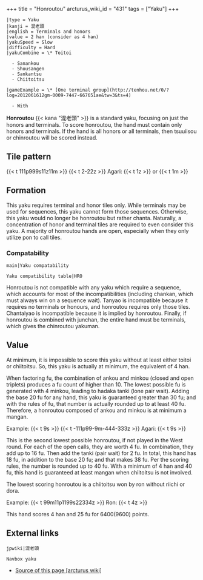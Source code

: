 +++
title = "Honroutou"
arcturus_wiki_id = "431"
tags = ["Yaku"]
+++

```yaku
|type = Yaku
|kanji = 混老頭
|english = Terminals and honors
|value = 2 han (consider as 4 han)
|yakuSpeed = Slow
|difficulty = Hard
|yakuCombine = \* Toitoi

  - Sanankou
  - Shousangen
  - Sankantsu
  - Chiitoitsu

|gameExample = \* [One terminal group](http://tenhou.net/0/?log=2012061612gm-0009-7447-667651ae&tw=3&ts=4)

  - With

```

**Honroutou** {{< kana "混老頭" >}} is a standard yaku, focusing on just the honors and terminals. To score honroutou, the hand must contain only honors and terminals. If the hand is all honors or all terminals, then tsuuiisou or chinroutou will be scored instead.

## Tile pattern

{{< t 111p999s11z11m >}} {{< t 2-22z >}} Agari: {{< t 1z >}} or {{< t 1m >}}

## Formation

This yaku requires terminal and honor tiles only. While terminals may be used for sequences, this yaku cannot form those sequences. Otherwise, this yaku would no longer be honroutou but rather chanta. Naturally, a concentration of honor and terminal tiles are required to even consider this yaku. A majority of honroutou hands are open, especially when they only utilize pon to call tiles.

### Compatability

```main|Yaku compatability```

```Yaku compatibility table|HRO```

Honroutou is not compatible with any yaku which require a sequence, which accounts for most of the incompatibilities (including chankan, which must always win on a sequence wait). Tanyao is incompatible because it requires no terminals or honours, and honroutou requires only those tiles. Chantaiyao is incompatible because it is implied by honroutou. Finally, if honroutou is combined with junchan, the entire hand must be terminals, which gives the chinroutou yakuman.

## Value

At minimum, it is impossible to score this yaku without at least either toitoi or chiitoitsu. So, this yaku is actually at minimum, the equivalent of 4 han.

When factoring fu, the combination of ankou and minkou (closed and open triplets) produces a fu count of higher than 10. The lowest possible fu is generated with 4 minkou, leading to hadaka tanki (lone pair wait). Adding the base 20 fu for any hand, this yaku is guaranteed greater than 30 fu; and with the rules of fu, that number is actually rounded up to at least 40 fu. Therefore, a honroutou composed of ankou and minkou is at minimum a mangan.

Example:
{{< t 9s >}} {{< t -111p99-9m-444-333z >}} Agari: {{< t 9s >}}

This is the second lowest possible honroutou, if not played in the West round. For each of the open calls, they are worth 4 fu. In combination, they add up to 16 fu. Then add the tanki (pair wait) for 2 fu. In total, this hand has 18 fu, in addition to the base 20 fu; and that makes 38 fu. Per the scoring rules, the number is rounded up to 40 fu. With a minimum of 4 han and 40 fu, this hand is guaranteed at least mangan when chiitoitsu is not involved.

The lowest scoring honroutou is a chiitoitsu won by ron without riichi or dora.

Example:
{{< t 99m11p1199s22334z >}} Ron: {{< t 4z >}}

This hand scores 4 han and 25 fu for 6400(9600) points.

## External links

```jpwiki|混老頭```

```Navbox yaku```
- [Source of this page [arcturus wiki]](http://arcturus.su/wiki/Honroutou)